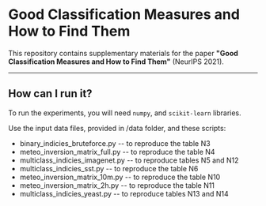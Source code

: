 # Good Classification Measures and How to Find Them

This repository contains supplementary materials for the paper
**"Good Classification Measures and How to Find Them"**
(NeurIPS 2021).

___
## How can I run it?

To run the experiments, you will need `numpy`, and `scikit-learn` libraries.

Use the input data files, provided in /data folder, and these scripts:
* binary_indicies_bruteforce.py -- to reproduce the table N3
* meteo_inversion_matrix_full.py -- to reproduce the table N4
* multiclass_indicies_imagenet.py -- to reproduce tables N5 and N12
* multiclass_indicies_sst.py -- to reproduce the table N6
* meteo_inversion_matrix_10m.py -- to reproduce the table N10
* meteo_inversion_matrix_2h.py -- to reproduce the table N11
* multiclass_indicies_yeast.py -- to reproduce tables N13 and N14

